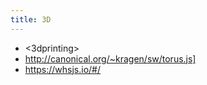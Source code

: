 ```yaml
---
title: 3D
---
```

* <3dprinting>
* <http://canonical.org/~kragen/sw/torus.js]>
* <https://whsjs.io/#/>
